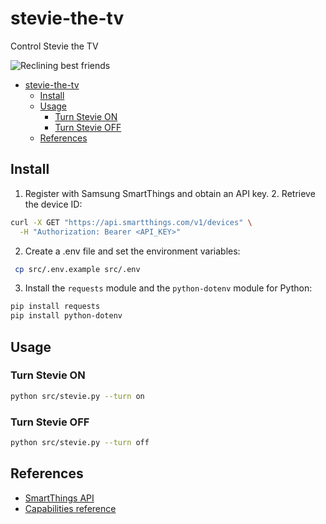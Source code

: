 # stevie-the-tv

Control Stevie the TV

![Reclining best friends](https://i.giphy.com/media/v1.Y2lkPTc5MGI3NjExZjB6dzN4dnM2Z3FsZGVpNGl5NGJ1Mm00NXRrb3F4OGZ2ZHFxdGZrcyZlcD12MV9pbnRlcm5hbF9naWZfYnlfaWQmY3Q9Zw/r728rYRDDKzp6/giphy.gif)

- [stevie-the-tv](#stevie-the-tv)
  - [Install](#install)
  - [Usage](#usage)
    - [Turn Stevie ON](#turn-stevie-on)
    - [Turn Stevie OFF](#turn-stevie-off)
  - [References](#references)

## Install

1. Register with Samsung SmartThings and obtain an API key. 2. Retrieve the device ID:

```sh
curl -X GET "https://api.smartthings.com/v1/devices" \
  -H "Authorization: Bearer <API_KEY>"
```

2. Create a .env file and set the environment variables:

```sh
 cp src/.env.example src/.env
```

3. Install the `requests` module and the `python-dotenv` module for Python:

```sh
pip install requests
pip install python-dotenv
```

## Usage

### Turn Stevie ON

```sh
python src/stevie.py --turn on
```

### Turn Stevie OFF

```sh
python src/stevie.py --turn off
```

## References

- [SmartThings API](https://developer.smartthings.com/docs/api/public)
- [Capabilities reference](https://developer.smartthings.com/docs/devices/capabilities/capabilities-reference)
